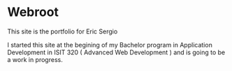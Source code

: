 # Webroot

This site is the portfolio for Eric Sergio

I started this site at the begining of my Bachelor program in Application Development in ISIT 320 ( Advanced Web Development ) and is going to be a work in progress.


